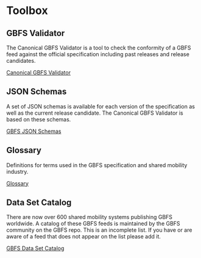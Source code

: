 # Toolbox

## GBFS Validator

The Canonical GBFS Validator is a tool to check the conformity of a GBFS feed against the official specification including past releases and release candidates.

<div class="landing-page"><a class="button" href="https://gbfs-validator.netlify.app/">Canonical GBFS Validator</a></div>

## JSON Schemas

A set of JSON schemas is available for each version of the specification as well as the current release candidate. The Canonical GBFS Validator is based on these schemas.

<a class="button" href="https://github.com/MobilityData/gbfs-json-schema">GBFS JSON Schemas</a>

## Glossary

Definitions for terms used in the GBFS specification and shared mobility industry.

<div class="landing-page"><a class="button" href="glossary">Glossary</a></div>

## Data Set Catalog

There are now over 600 shared mobility systems publishing GBFS worldwide. A catalog of these GBFS feeds is maintained by the GBFS community on the GBFS repo. This is an incomplete list. If you have or are aware of a feed that does not appear on the list please add it.

<div class="landing-page"><a class="button" href="https://github.com/NABSA/gbfs/blob/master/systems.csv"> GBFS Data Set Catalog</a></div>

<div data-tf-popover="BCiwESfg" data-tf-button-color="#0445AF" data-tf-button-text="Launch me" data-tf-iframe-props="title=GBFS Documentation Platform Feedback" data-tf-medium="snippet" style="all:unset;"></div><script src="//embed.typeform.com/next/embed.js"></script>